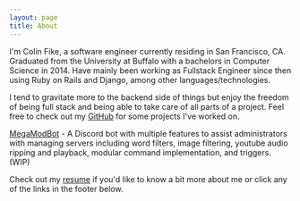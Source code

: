 ```yaml
---
layout: page
title: About
---
```


I'm Colin Fike, a software engineer currently residing in San Francisco, CA. Graduated from the University at Buffalo
with a bachelors in Computer Science in 2014. Have mainly been working as Fullstack Engineer since then using Ruby on Rails and Django, among other languages/technologies.

I tend to gravitate more to the backend side of things but enjoy the freedom
of being full stack and being able to take care of all parts of a project.
Feel free to check out my [GitHub](https://github.com/colinfike)
for some projects I've worked on. 

[MegaModBot](https://github.com/colinfike/mega-mod-bot) - A Discord bot with multiple features to assist administrators with managing servers including word filters, image filtering, youtube audio ripping and playback, modular command implementation, and triggers. (WIP)

Check out my [resume](/ColinFikeResume.pdf) if you'd like to know a bit more about me or
click any of the links in the footer below.

